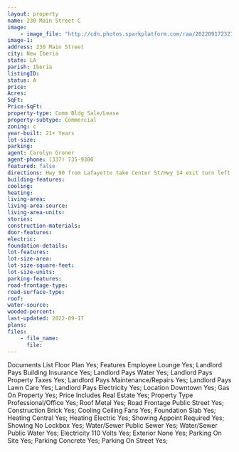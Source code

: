 ```yaml
---
layout: property
name: 230 Main Street C
image:
    - image_file: "http://cdn.photos.sparkplatform.com/raa/20220917232746835544000000.jpg"
image-1:
address: 230 Main Street
city: New Iberia
state: LA
parish: Iberia
listingID: 
status: A
price: 
Acres: 
SqFt: 
Price-SqFt: 
property-type: Comm Bldg Sale/Lease
property-subtype: Commercial
zoning: c
year-built: 21+ Years
lot-size: 
parking: 
agent: Carolyn Groner
agent-phone: (337) 735-9300
featured: false
directions: Hwy 90 from Lafayette take Center St/Hwy 14 exit turn left travel down and take left onto Main St building is 4.5 blocks down on right.
building-features: 
cooling: 
heating: 
living-area: 
living-area-source: 
living-area-units: 
stories: 
construction-materials: 
door-features: 
electric: 
foundation-details: 
lot-features: 
lot-size-area: 
lot-size-square-feet: 
lot-size-units: 
parking-features: 
road-frontage-type: 
road-surface-type: 
roof: 
water-source: 
wooded-percent: 
last-updated: 2022-09-17
plans: 
files:
    - file_name:
      file:
---
```

Documents List	Floor Plan	Yes;
Features	Employee Lounge	Yes;
Landlord Pays	Building Insurance	Yes;
Landlord Pays	Water	Yes;
Landlord Pays	Property Taxes	Yes;
Landlord Pays	Maintenance/Repairs	Yes;
Landlord Pays	Lawn Care	Yes;
Landlord Pays	Electricity	Yes;
Location	Downtown	Yes;
Gas	On Property	Yes;
Price Includes	Real Estate	Yes;
Property Type	Professional/Office	Yes;
Roof	Metal	Yes;
Road Frontage	Public Street	Yes;
Construction	Brick	Yes;
Cooling	Ceiling Fans	Yes;
Foundation	Slab	Yes;
Heating	Central	Yes;
Heating	Electric	Yes;
Showing	Appoint Required	Yes;
Showing	No Lockbox	Yes;
Water/Sewer	Public Sewer	Yes;
Water/Sewer	Public Water	Yes;
Electricity	110 Volts	Yes;
Exterior	None	Yes;
Parking	On Site	Yes;
Parking	Concrete	Yes;
Parking	On Street	Yes;

